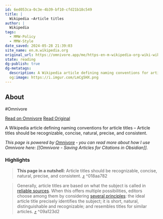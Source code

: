 ```yaml
---
id: 6ed053ca-0c3e-4b39-bf10-cfd21b18c549
title: |
  Wikipedia –Article titles
author: |
  Wikipedia
tags:
  - MMW-Policy
  - MMW-Style
date_saved: 2024-05-28 21:39:03
site_name: en.m.wikipedia.org
original_url: https://omnivore.app/me/https-en-m-wikipedia-org-wiki-wikipedia-article-titles-18fbe913eb4
state: reading
dg-publish: true
dg-metatags:
  description: A Wikipedia article defining naming conventions for article titles – Article titles should be recognizable, concise, natural, precise, and consistent.
  og:image: https://i.imgur.com/LmCg5HX.png
---
```


## About

#Omnivore

[Read on Omnivore](https://omnivore.app/me/https-en-m-wikipedia-org-wiki-wikipedia-article-titles-18fbe913eb4)
[Read Original](https://en.m.wikipedia.org/wiki/Wikipedia:Article_titles)

A Wikipedia article defining naming conventions for article titles – Article titles should be recognizable, concise, natural, precise, and consistent.

_This page is powered by [Omnivore](https://omnivore.app) ‐ you can read more about how I use Omnivore here: [[Omnivore - Saving Articles for Citations in Obsidian]]._

### Highlights

> **This page in a nutshell:** Article titles should be recognizable, concise, natural, precise, and consistent. [⤴️](https://omnivore.app/me/https-en-m-wikipedia-org-wiki-wikipedia-article-titles-18fbe913eb4#018aa782-6494-4833-9262-a07b7d109de6)  ^018aa782

> Generally, article titles are based on what the subject is called in [reliable sources](https://en.m.wikipedia.org/wiki/Wikipedia:SOURCES "Wikipedia:SOURCES"). When this offers multiple possibilities, editors choose among them by considering [several principles](#Deciding%5Fon%5Fan%5Farticle%5Ftitle): the ideal article title precisely identifies the subject; it is short, natural, distinguishable and recognizable; and resembles titles for similar articles. [⤴️](https://omnivore.app/me/https-en-m-wikipedia-org-wiki-wikipedia-article-titles-18fbe913eb4#09a123d2-3ff0-4126-b009-0dfac910a07f)  ^09a123d2

